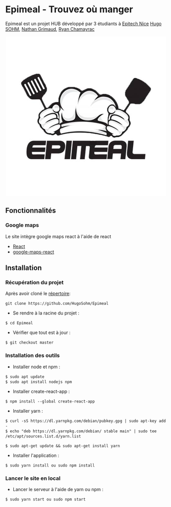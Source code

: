 # Epimeal - Trouvez où manger

Epimeal est un projet HUB développé par 3 étudiants à [Epitech Nice](https://www.epitech.eu/fr/)
[Hugo SOHM](https://github.com/HugoSohm), [Nathan Grimaud](https://github.com/GrimaudNathan), [Ryan Chamayrac](https://github.com/RyanChamayrac)
<div align="center"><img src="https://github.com/HugoSohm/Epimeal/blob/master/img/epimeal.jpg" alt="Epimeal" /></div>

## Fonctionnalités

### Google maps

Le site intègre google maps react à l'aide de react

- [React](https://www.npmjs.com/package/react)
- [google-maps-react](https://www.npmjs.com/package/google-maps-react)


## Installation

### Récupération du projet

Après avoir cloné le [répertoire](https://github.com/HugoSohm/Epimeal):

```
git clone https://github.com/HugoSohm/Epimeal
```

- Se rendre à la racine du projet :

```
$ cd Epimeal
```

- Vérifier que tout est à jour :

```
$ git checkout master
```

### Installation des outils

- Installer node et npm :

```
$ sudo apt update
$ sudo apt install nodejs npm
```

- Installer create-react-app :

```
$ npm install --global create-react-app
```

- Installer yarn :

```
$ curl -sS https://dl.yarnpkg.com/debian/pubkey.gpg | sudo apt-key add -
$ echo "deb https://dl.yarnpkg.com/debian/ stable main" | sudo tee /etc/apt/sources.list.d/yarn.list
```
```
$ sudo apt-get update && sudo apt-get install yarn
```

- Installer l'application :

```
$ sudo yarn install ou sudo npm install
```

### Lancer le site en local

- Lancer le serveur à l'aide de yarn ou npm :

```
$ sudo yarn start ou sudo npm start
```
